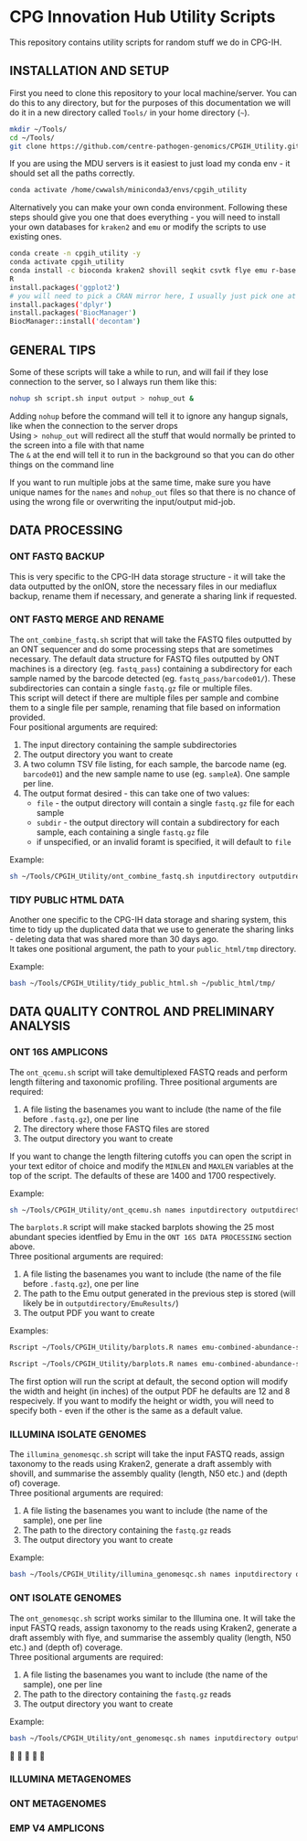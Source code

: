 # CPG Innovation Hub Utility Scripts

This repository contains utility scripts for random stuff we do in CPG-IH.  

## INSTALLATION AND SETUP
First you need to clone this repository to your local machine/server. You can do this to any directory, but for the purposes of this documentation we will do it in a new directory called `Tools/` in your home directory (`~`).  

```bash
mkdir ~/Tools/
cd ~/Tools/
git clone https://github.com/centre-pathogen-genomics/CPGIH_Utility.git 
```

If you are using the MDU servers is it easiest to just load my conda env - it should set all the paths correctly.  

```bash
conda activate /home/cwwalsh/miniconda3/envs/cpgih_utility
```

Alternatively you can make your own conda environment. Following these steps should give you one that does everything - you will need to install your own databases for `kraken2` and `emu` or modify the scripts to use existing ones.  

```bash
conda create -n cpgih_utility -y
conda activate cpgih_utility
conda install -c bioconda kraken2 shovill seqkit csvtk flye emu r-base
R
install.packages('ggplot2')
# you will need to pick a CRAN mirror here, I usually just pick one at random
install.packages('dplyr')
install.packages('BiocManager')
BiocManager::install('decontam')
```

## GENERAL TIPS
Some of these scripts will take a while to run, and will fail if they lose connection to the server, so I always run them like this:   

```bash
nohup sh script.sh input output > nohup_out &
```

Adding `nohup` before the command will tell it to ignore any hangup signals, like when the connection to the server drops  
Using `> nohup_out` will redirect all the stuff that would normally be printed to the screen into a file with that name  
The `&` at the end will tell it to run in the background so that you can do other things on the command line  

If you want to run multiple jobs at the same time, make sure you have unique names for the `names` and `nohup_out` files so that there is no chance of using the wrong file or overwriting the input/output mid-job. 

## DATA PROCESSING

### ONT FASTQ BACKUP
This is very specific to the CPG-IH data storage structure - it will take the data outputted by the onION, store the necessary files in our mediaflux backup, rename them if necessary, and generate a sharing link if requested.   

### ONT FASTQ MERGE AND RENAME
The `ont_combine_fastq.sh` script that will take the FASTQ files outputted by an ONT sequencer and do some processing steps that are sometimes necessary. The default data structure for FASTQ files outputted by ONT machines is a directory (eg. `fastq_pass`) containing a subdirectory for each sample named by the barcode detected (eg. `fastq_pass/barcode01/`). These subdirectories can contain a single `fastq.gz` file or multiple files.  
This script will detect if there are multiple files per sample and combine them to a single file per sample, renaming that file based on information provided.  
Four positional arguments are required:
1. The input directory containing the sample subdirectories
2. The output directory you want to create 
3. A two column TSV file listing, for each sample, the barcode name (eg. `barcode01`) and the new sample name to use (eg. `sampleA`). One sample per line. 
4. The output format desired - this can take one of two values:  
    * `file` - the output directory will contain a single `fastq.gz` file for each sample
    * `subdir` - the output directory will contain a subdirectory for each sample, each containing a single `fastq.gz` file
    * if unspecified, or an invalid foramt is specified, it will default to `file`

Example:
```bash
sh ~/Tools/CPGIH_Utility/ont_combine_fastq.sh inputdirectory outputdirectory renaming.tsv file
```

### TIDY PUBLIC HTML DATA
Another one specific to the CPG-IH data storage and sharing system, this time to tidy up the duplicated data that we use to generate the sharing links - deleting data that was shared more than 30 days ago.  
It takes one positional argument, the path to your `public_html/tmp` directory.  

Example:
```bash
bash ~/Tools/CPGIH_Utility/tidy_public_html.sh ~/public_html/tmp/
```

## DATA QUALITY CONTROL AND PRELIMINARY ANALYSIS

### ONT 16S AMPLICONS 
The `ont_qcemu.sh` script will take demultiplexed FASTQ reads and perform length filtering and taxonomic profiling.
Three positional arguments are required:
1. A file listing the basenames you want to include (the name of the file before `.fastq.gz`), one per line
2. The directory where those FASTQ files are stored
3. The output directory you want to create  

If you want to change the length filtering cutoffs you can open the script in your text editor of choice and modify the `MINLEN` and `MAXLEN` variables at the top of the script. The defaults of these are 1400 and 1700 respectively.  

Example:
```bash
sh ~/Tools/CPGIH_Utility/ont_qcemu.sh names inputdirectory outputdirectory
```

The `barplots.R` script will make stacked barplots showing the 25 most abundant species identfied by Emu in the `ONT 16S DATA PROCESSING` section above.  
Three positional arguments are required:
1. A file listing the basenames you want to include (the name of the file before `.fastq.gz`), one per line
2. The path to the Emu output generated in the previous step is stored (will likely be in `outputdirectory/EmuResults/`)
3. The output PDF you want to create  

Examples:
```bash
Rscript ~/Tools/CPGIH_Utility/barplots.R names emu-combined-abundance-species.tsv barplot.pdf

Rscript ~/Tools/CPGIH_Utility/barplots.R names emu-combined-abundance-species.tsv barplot.pdf 24 8
```

The first option will run the script at default, the second option will modify the width and height (in inches) of the output PDF he defaults are 12 and 8 respecively. If you want to modify the height or width, you will need to specify both - even if the other is the same as a default value.  

### ILLUMINA ISOLATE GENOMES
The `illumina_genomesqc.sh` script will take the input FASTQ reads, assign taxonomy to the reads using Kraken2, generate a draft assembly with shovill, and summarise the assembly quality (length, N50 etc.) and (depth of) coverage.  
Three positional arguments are required:
1. A file listing the basenames you want to include (the name of the sample), one per line
2. The path to the directory containing the `fastq.gz` reads
3. The output directory you want to create 

Example:
```bash
bash ~/Tools/CPGIH_Utility/illumina_genomesqc.sh names inputdirectory outputdirectory
```

### ONT ISOLATE GENOMES
The `ont_genomesqc.sh` script works similar to the Illumina one. It will take the input FASTQ reads, assign taxonomy to the reads using Kraken2, generate a draft assembly with flye, and summarise the assembly quality (length, N50 etc.) and (depth of) coverage.  
Three positional arguments are required:
1. A file listing the basenames you want to include (the name of the sample), one per line
2. The path to the directory containing the `fastq.gz` reads
3. The output directory you want to create 

Example:
```bash
bash ~/Tools/CPGIH_Utility/ont_genomesqc.sh names inputdirectory outputdirectory
```
:construction: :construction: :construction: :construction: :construction:
### ILLUMINA METAGENOMES

### ONT METAGENOMES

### EMP V4 AMPLICONS